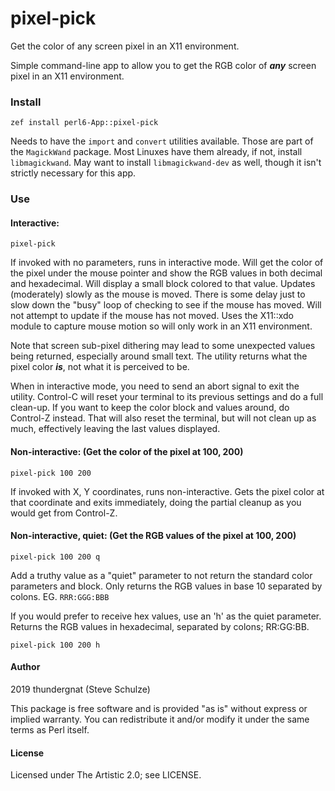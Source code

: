 # pixel-pick

Get the color of any screen pixel in an X11 environment.

Simple command-line app to allow you to get the RGB color of ___any___ screen
pixel in an X11 environment.

### Install

    zef install perl6-App::pixel-pick


Needs to have the `import` and `convert` utilities available. Those are part of
the `MagickWand` package. Most Linuxes have them already, if not, install `
libmagickwand`. May want to install `libmagickwand-dev` as well, though it isn't
strictly necessary for this app.

### Use

#### Interactive:

    pixel-pick

If invoked with no parameters, runs in interactive mode. Will get the color of
the pixel under the mouse pointer and show the RGB values in both decimal and
hexadecimal. Will display a small block colored to that value. Updates
(moderately) slowly as the mouse is moved. There is some delay just to slow down
the "busy" loop of checking to see if the mouse has moved. Will not attempt to
update if the mouse has not moved. Uses the X11::xdo module to capture mouse
motion so will only work in an X11 environment.

Note that screen sub-pixel dithering may lead to some unexpected values being
returned, especially around small text. The utility returns what the pixel color
***is***, not what it is perceived to be.

When in interactive mode, you need to send an abort signal to exit the utility.
Control-C will reset your terminal to its previous settings and do a full
clean-up. If you want to keep the color block and values around, do Control-Z
instead. That will also reset the terminal, but will not clean up as much,
effectively leaving the last values displayed.

#### Non-interactive: (Get the color of the pixel at 100, 200)

    pixel-pick 100 200

If invoked with X, Y coordinates, runs non-interactive. Gets the pixel color at
that coordinate and exits immediately, doing the partial cleanup as you would
get from Control-Z.

#### Non-interactive, quiet: (Get the RGB values of the pixel at 100, 200)

    pixel-pick 100 200 q

Add a truthy value as a "quiet" parameter to not return the standard color
parameters and block. Only returns the RGB values in base 10 separated by
colons. EG. `RRR:GGG:BBB`


If you would prefer to receive hex values, use an 'h' as the quiet parameter.
Returns the RGB values in hexadecimal, separated by colons; RR:GG:BB.

    pixel-pick 100 200 h

#### Author

2019  thundergnat (Steve Schulze)

This package is free software and is provided "as is" without express or implied
warranty. You can redistribute it and/or modify it under the same terms as Perl
itself.

#### License

Licensed under The Artistic 2.0; see LICENSE.
